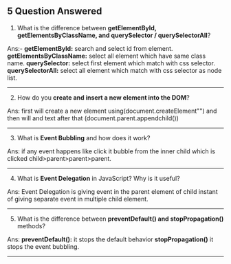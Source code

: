 ## 5 Question Answered

1. What is the difference between **getElementById, getElementsByClassName, and querySelector / querySelectorAll**?

Ans:- **getElementById:** search and select id from element.
**getElementsByClassName:** select all element which have same class name.
**querySelector:** select first element which match with css selector.
**querySelectorAll:** select all element which match with css selector as node list.

---

2. How do you **create and insert a new element into the DOM**?

Ans: first will create a new element using(document.createElement"") and then will and text after that (document.parent.appendchild())

---

3. What is **Event Bubbling** and how does it work?

Ans: if any event happens like click it bubble from the inner child which is clicked child>parent>parent>parent.

---

4. What is **Event Delegation** in JavaScript? Why is it useful?

Ans: Event Delegation is giving event in the parent element
of child instant of giving separate event in multiple child element.

---

5. What is the difference between **preventDefault() and stopPropagation()** methods?

Ans: **preventDefault():** it stops the default behavior
**stopPropagation()** it stops the event bubbling.

---
